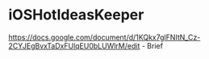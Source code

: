 iOSHotIdeasKeeper
=================

https://docs.google.com/document/d/1KQkx7glFNItN_Cz-2CYJEgBvxTaDxFUlqEU0bLUWlrM/edit - Brief
